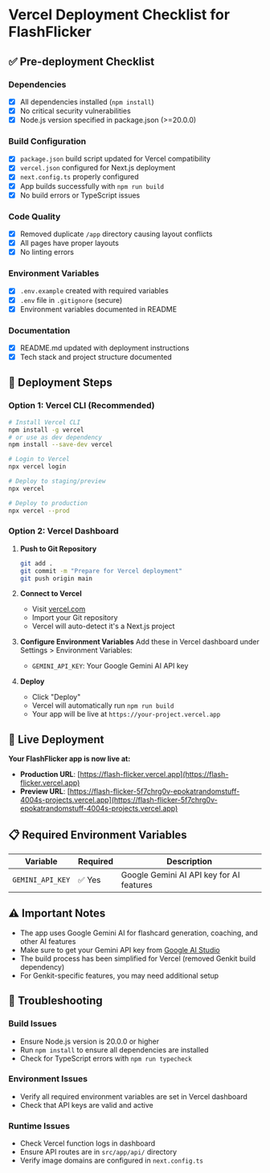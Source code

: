 # Vercel Deployment Checklist for FlashFlicker

## ✅ Pre-deployment Checklist

### Dependencies
- [x] All dependencies installed (`npm install`)
- [x] No critical security vulnerabilities
- [x] Node.js version specified in package.json (>=20.0.0)

### Build Configuration
- [x] `package.json` build script updated for Vercel compatibility
- [x] `vercel.json` configured for Next.js deployment
- [x] `next.config.ts` properly configured
- [x] App builds successfully with `npm run build`
- [x] No build errors or TypeScript issues

### Code Quality
- [x] Removed duplicate `/app` directory causing layout conflicts
- [x] All pages have proper layouts
- [x] No linting errors

### Environment Variables
- [x] `.env.example` created with required variables
- [x] `.env` file in `.gitignore` (secure)
- [x] Environment variables documented in README

### Documentation
- [x] README.md updated with deployment instructions
- [x] Tech stack and project structure documented

## 🚀 Deployment Steps

### Option 1: Vercel CLI (Recommended)
```bash
# Install Vercel CLI
npm install -g vercel
# or use as dev dependency
npm install --save-dev vercel

# Login to Vercel
npx vercel login

# Deploy to staging/preview
npx vercel

# Deploy to production
npx vercel --prod
```

### Option 2: Vercel Dashboard
1. **Push to Git Repository**
   ```bash
   git add .
   git commit -m "Prepare for Vercel deployment"
   git push origin main
   ```

2. **Connect to Vercel**
   - Visit [vercel.com](https://vercel.com)
   - Import your Git repository
   - Vercel will auto-detect it's a Next.js project

3. **Configure Environment Variables**
   Add these in Vercel dashboard under Settings > Environment Variables:
   - `GEMINI_API_KEY`: Your Google Gemini AI API key

4. **Deploy**
   - Click "Deploy" 
   - Vercel will automatically run `npm run build`
   - Your app will be live at `https://your-project.vercel.app`

## 🌟 Live Deployment

**Your FlashFlicker app is now live at:**
- **Production URL**: [https://flash-flicker.vercel.app](https://flash-flicker.vercel.app)
- **Preview URL**: [https://flash-flicker-5f7chrg0v-epokatrandomstuff-4004s-projects.vercel.app](https://flash-flicker-5f7chrg0v-epokatrandomstuff-4004s-projects.vercel.app)

## 📋 Required Environment Variables

| Variable | Required | Description |
|----------|----------|-------------|
| `GEMINI_API_KEY` | ✅ Yes | Google Gemini AI API key for AI features |

## ⚠️ Important Notes

- The app uses Google Gemini AI for flashcard generation, coaching, and other AI features
- Make sure to get your Gemini API key from [Google AI Studio](https://makersuite.google.com/app/apikey)
- The build process has been simplified for Vercel (removed Genkit build dependency)
- For Genkit-specific features, you may need additional setup

## 🔧 Troubleshooting

### Build Issues
- Ensure Node.js version is 20.0.0 or higher
- Run `npm install` to ensure all dependencies are installed
- Check for TypeScript errors with `npm run typecheck`

### Environment Issues  
- Verify all required environment variables are set in Vercel dashboard
- Check that API keys are valid and active

### Runtime Issues
- Check Vercel function logs in dashboard
- Ensure API routes are in `src/app/api/` directory
- Verify image domains are configured in `next.config.ts`
